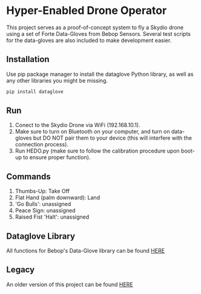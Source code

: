 # Hyper-Enabled Drone Operator

This project serves as a proof-of-concept system to fly a Skydio drone using a set of Forte Data-Gloves from Bebop Sensors.  Several test scripts for the data-gloves are also included to make development easier.

## Installation

Use pip package manager to install the dataglove Python library, as well as any other libraries you might be missing.

```bash
pip install dataglove
```

## Run

1. Conect to the Skydio Drone via WiFi (192.168.10.1).
2. Make sure to turn on Bluetooth on your computer, and turn on data-gloves but DO NOT pair them to your device (this will interfere with the connection process).
3. Run HEDO.py (make sure to follow the calibration procedure upon boot-up to ensure proper function).

## Commands

1. Thumbs-Up: Take Off
2. Flat Hand (palm downward): Land
3. 'Go Bulls': unassigned
4. Peace Sign: unassigned
5. Raised Fist 'Halt': unassigned

## Dataglove Library

All functions for Bebop's Data-Glove library can be found [HERE](https://pypi.org/project/dataglove/)


## Legacy

An older version of this project can be found [HERE](https://github.com/sofwerx/dataglove)


